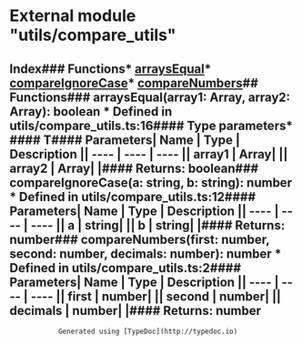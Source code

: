 # External module "utils/compare_utils"
## Index### Functions* [arraysEqual](_utils_compare_utils_.html#arraysequal)* [compareIgnoreCase](_utils_compare_utils_.html#compareignorecase)* [compareNumbers](_utils_compare_utils_.html#comparenumbers)## Functions### arraysEqual<T>(array1: Array<T>, array2: Array<T>): boolean  * Defined in utils/compare_utils.ts:16#### Type parameters* #### T#### Parameters| Name | Type | Description || ---- | ---- | ---- || array1 | Array<T>|  || array2 | Array<T>|  |#### Returns: boolean### compareIgnoreCase(a: string, b: string): number  * Defined in utils/compare_utils.ts:12#### Parameters| Name | Type | Description || ---- | ---- | ---- || a | string|  || b | string|  |#### Returns: number### compareNumbers(first: number, second: number, decimals: number): number  * Defined in utils/compare_utils.ts:2#### Parameters| Name | Type | Description || ---- | ---- | ---- || first | number|  || second | number|  || decimals | number|  |#### Returns: number
				Generated using [TypeDoc](http://typedoc.io)